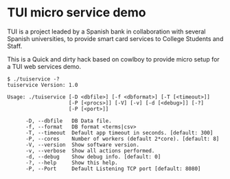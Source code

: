 TUI micro service demo
======================

TUI is a project leaded by a Spanish bank in collaboration with several Spanish universities, to provide smart card services 
to College Students and Staff.

This is a Quick and dirty hack based on cowlboy to provide micro setup for a TUI web services demo. 


	$ ./tuiservice -?
	tuiservice Version: 1.0

	Usage: ./tuiservice [-D <dbfile>] [-f <dbformat>] [-T [<timeout>]]
                    	[-P [<procs>]] [-V] [-v] [-d [<debug>]] [-?]
                    	[-P [<port>]]

		  -D, --dbfile   DB Data file.
		  -f, --format   DB format <terms|csv>
		  -T, --timeout  Default app timeout in seconds. [default: 300]
		  -P, --cores    Number of workers (default 2*core). [default: 8]
		  -V, --version  Show software version.
		  -v, --verbose  Show all actions performed.
		  -d, --debug    Show debug info. [default: 0]
		  -?, --help     Show this help.
		  -P, --Port     Default Listening TCP port [default: 8080]

